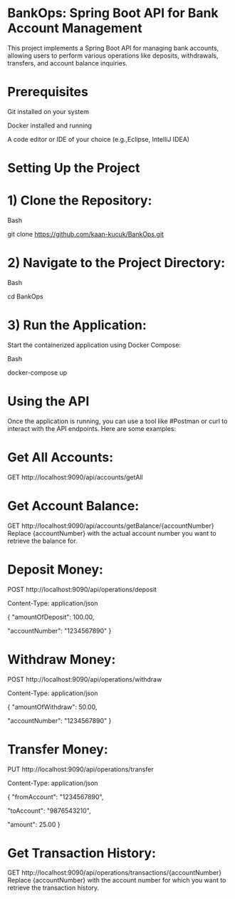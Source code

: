# BankOps: Spring Boot API for Bank Account Management
This project implements a Spring Boot API for managing bank accounts, allowing users to perform various operations like deposits, withdrawals, transfers, and account balance inquiries.

# Prerequisites
Git installed on your system

Docker installed and running

A code editor or IDE of your choice (e.g.,Eclipse, IntelliJ IDEA)

# Setting Up the Project

# 1) Clone the Repository:

 
Bash

git clone https://github.com/kaan-kucuk/BankOps.git

# 2) Navigate to the Project Directory:

Bash

cd BankOps

# 3) Run the Application:

Start the containerized application using Docker Compose:

Bash

docker-compose up

 # Using the API
Once the application is running, you can use a tool like #Postman or curl to interact with the API endpoints. Here are some examples:

# Get All Accounts:

GET http://localhost:9090/api/accounts/getAll
# Get Account Balance:

GET http://localhost:9090/api/accounts/getBalance/{accountNumber}
Replace {accountNumber} with the actual account number you want to retrieve the balance for.

# Deposit Money:

POST http://localhost:9090/api/operations/deposit

Content-Type: application/json

{
  "amountOfDeposit": 100.00,
  
  "accountNumber": "1234567890"
}
# Withdraw Money:

POST http://localhost:9090/api/operations/withdraw

Content-Type: application/json

{
  "amountOfWithdraw": 50.00,
  
  "accountNumber": "1234567890"
}
# Transfer Money:

PUT http://localhost:9090/api/operations/transfer

Content-Type: application/json

{
  "fromAccount": "1234567890",
  
  "toAccount": "9876543210",
  
  "amount": 25.00
}
# Get Transaction History:

GET http://localhost:9090/api/operations/transactions/{accountNumber}
Replace {accountNumber} with the account number for which you want to retrieve the transaction history.
